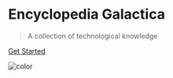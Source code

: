 # Encyclopedia Galactica

> A collection of technological knowledge

[Get Started](#Glossary)

<!-- background color -->

![color](#3f3f3f)